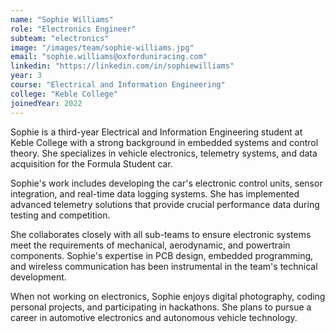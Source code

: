 ```yaml
---
name: "Sophie Williams"
role: "Electronics Engineer"
subteam: "electronics"
image: "/images/team/sophie-williams.jpg"
email: "sophie.williams@oxforduniracing.com"
linkedin: "https://linkedin.com/in/sophiewilliams"
year: 3
course: "Electrical and Information Engineering"
college: "Keble College"
joinedYear: 2022
---
```


Sophie is a third-year Electrical and Information Engineering student at Keble College with a strong background in embedded systems and control theory. She specializes in vehicle electronics, telemetry systems, and data acquisition for the Formula Student car.

Sophie's work includes developing the car's electronic control units, sensor integration, and real-time data logging systems. She has implemented advanced telemetry solutions that provide crucial performance data during testing and competition.

She collaborates closely with all sub-teams to ensure electronic systems meet the requirements of mechanical, aerodynamic, and powertrain components. Sophie's expertise in PCB design, embedded programming, and wireless communication has been instrumental in the team's technical development.

When not working on electronics, Sophie enjoys digital photography, coding personal projects, and participating in hackathons. She plans to pursue a career in automotive electronics and autonomous vehicle technology.

